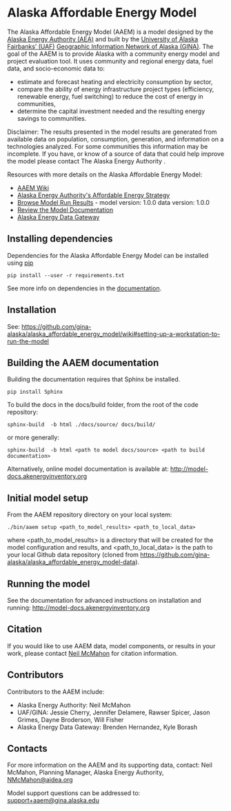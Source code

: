 # Alaska Affordable Energy Model
The Alaska Affordable Energy Model (AAEM) is a model designed by the [Alaska Energy Authority (AEA)](http://www.akenergyauthority.org) and built by the [University of Alaska Fairbanks’ (UAF)](http://uaf.edu) [Geographic Information Network of Alaska (GINA)](http://gina.alaska.edu). The goal of the AAEM is to provide Alaska with a community energy model and project evaluation tool. It uses community and regional energy data, fuel data, and socio-economic data to:

- estimate and forecast heating and electricity consumption by sector,
- compare the ability of energy infrastructure project types (efficiency, renewable energy, fuel switching) to reduce the cost of energy in communities,
- determine the capital investment needed and the resulting energy savings to communities.


Disclaimer: The results presented in the model results are generated from available data on population, consumption, generation, and information on a technologies analyzed. For some communities this information may be incomplete. If you have, or know of a source of data that could help improve the model please contact The Alaska Energy Authority .

Resources with more details on the Alaska Affordable Energy Model:
- [AAEM Wiki](https://github.com/gina-alaska/alaska_affordable_energy_model/wiki)
- [Alaska Energy Authority's Affordable Energy Strategy](http://www.akenergyauthority.org/Policy-Planning/AlaskaAffordableEnergyStrategy)
- [Browse Model Run Results](http://model-results.akenergyinventory.org) - model version: 1.0.0 data version: 1.0.0
- [Review the Model Documentation](http://model-docs.akenergyinventory.org)
- [Alaska Energy Data Gateway](https://akenergygateway.alaska.edu/)


## Installing dependencies
Dependencies for the Alaska Affordable Energy Model can be installed using [pip](https://pypi.python.org/pypi/pip)

    pip install --user -r requirements.txt

See more info on dependencies in the [documentation](http://model-docs.akenergyinventory.org/software.html).

## Installation

See: https://github.com/gina-alaska/alaska_affordable_energy_model/wiki#setting-up-a-workstation-to-run-the-model

## Building the AAEM documentation

Building the documentation requires that Sphinx be installed.

    pip install Sphinx

To build the docs in the docs/build folder, from the root of the code repository:

    sphinx-build  -b html ./docs/source/ docs/build/

or more generally:

    sphinx-build  -b html <path to model docs/source> <path to build documentation>

Alternatively, online model documentation is available at: http://model-docs.akenergyinventory.org

## Initial model setup

From the AAEM repository directory on your local system:

    ./bin/aaem setup <path_to_model_results> <path_to_local_data>

where <path_to_model_results> is a directory that will be created for the model configuration and results, and <path_to_local_data> is the path to your local Github data repository (cloned from https://github.com/gina-alaska/alaska_affordable_energy_model-data).

## Running the model

See the documentation for advanced instructions on installation and running: http://model-docs.akenergyinventory.org

## Citation

If you would like to use AAEM data, model components, or results in your work, please contact [Neil McMahon](NMcMahon@aidea.org) for citation information.
    
## Contributors

Contributors to the AAEM include:
  * Alaska Energy Authority: Neil McMahon
  * UAF/GINA: Jessie Cherry, Jennifer Delamere, Rawser Spicer, Jason Grimes, Dayne Broderson, Will Fisher
  * Alaska Energy Data Gateway: Brenden Hernandez, Kyle Borash
  
## Contacts
  For more information on the AAEM and its supporting data, contact: Neil McMahon, Planning Manager, Alaska Energy Authority, NMcMahon@aidea.org

  Model support questions can be addressed to: support+aaem@gina.alaska.edu
